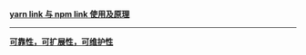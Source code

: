 **[yarn link 与 npm link 使用及原理](https://juejin.cn/post/6844904164468768776)**

---

**[可靠性，可扩展性，可维护性](https://vonng.gitbooks.io/ddia-cn/content/ch1.html)**
